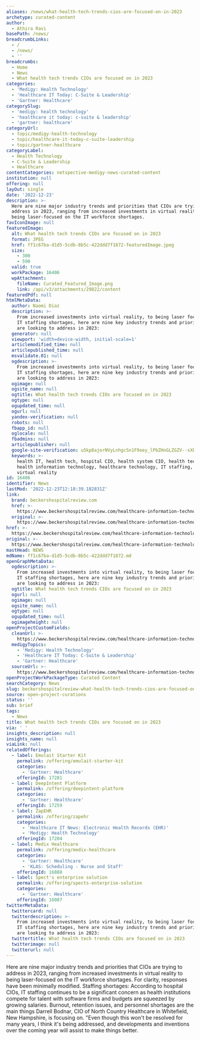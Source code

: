 ```yaml
---
aliases: /news/what-health-tech-trends-cios-are-focused-on-in-2023
archetype: curated-content
author:
  - Athira Ravi
basePath: /news/
breadcrumbLinks:
  - /
  - /news/
  - ''
breadcrumbs:
  - Home
  - News
  - What health tech trends CIOs are focused on in 2023
categories:
  - 'Medigy: Health Technology'
  - 'Healthcare IT Today: C-Suite & Leadership'
  - 'Gartner: Healthcare'
categorySlug:
  - 'medigy: health technology'
  - 'healthcare it today: c-suite & leadership'
  - 'gartner: healthcare'
categoryUrl:
  - topic/medigy-health-technology
  - topic/healthcare-it-today-c-suite-leadership
  - topic/gartner-healthcare
categoryLabel:
  - Health Technology
  - C-Suite & Leadership
  - Healthcare
contentCategories: netspective-medigy-news-curated-content
institution: null
offering: null
layOut: single
date: '2022-12-23'
description: >-
  Here are nine major industry trends and priorities that CIOs are trying to
  address in 2023, ranging from increased investments in virtual reality to
  being laser-focused on the IT workforce shortages. 
favIconImage: null
featuredImage:
  alt: What health tech trends CIOs are focused on in 2023
  format: JPEG
  href: ff1c67ba-d1d5-5cdb-8b5c-422ddd7f1872-featuredImage.jpeg
  size:
    - 300
    - 590
  valid: true
  workPackage: 16406
  wpAttachment:
    fileName: Curated_Featured_Image.png
    link: /api/v3/attachments/29822/content
featuredPdf: null
htmlMetaData:
  author: Naomi Diaz
  description: >-
    From increased investments into virtual reality, to being laser focused on
    IT staffing shortages, here are nine key industry trends and priorities CIOs
    are looking to address in 2023:
  generator: null
  viewport: 'width=device-width, initial-scale=1'
  articlemodified_time: null
  articlepublished_time: null
  msvalidate.01: null
  ogdescription: >-
    From increased investments into virtual reality, to being laser focused on
    IT staffing shortages, here are nine key industry trends and priorities CIOs
    are looking to address in 2023:
  ogimage: null
  ogsite_name: null
  ogtitle: What health tech trends CIOs are focused on in 2023
  ogtype: null
  ogupdated_time: null
  ogurl: null
  yandex-verification: null
  robots: null
  fbapp_id: null
  oglocale: null
  fbadmins: null
  articlepublisher: null
  google-site-verification: u5kp8ajorNVyLnhgcSn1F9oey_lPbZHnGLZGZV--sXE
  keywords: >-
    health IT, health tech, hospital CIO, health system CIO, health tech trends,
    health information technology, healthcare technology, IT staffing, CIO,
    virtual reality
id: 16406
identifier: News
lastMod: '2022-12-23T12:18:39.182831Z'
link:
  brand: beckershospitalreview.com
  href: >-
    https://www.beckershospitalreview.com/healthcare-information-technology/what-health-tech-trends-cios-are-focused-on-in-2023.html
  original: >-
    https://www.beckershospitalreview.com/healthcare-information-technology/what-health-tech-trends-cios-are-focused-on-in-2023.html
href: >-
  https://www.beckershospitalreview.com/healthcare-information-technology/what-health-tech-trends-cios-are-focused-on-in-2023.html
original: >-
  https://www.beckershospitalreview.com/healthcare-information-technology/what-health-tech-trends-cios-are-focused-on-in-2023.html
mastHead: NEWS
mdName: ff1c67ba-d1d5-5cdb-8b5c-422ddd7f1872.md
openGraphMetaData:
  ogdescription: >-
    From increased investments into virtual reality, to being laser focused on
    IT staffing shortages, here are nine key industry trends and priorities CIOs
    are looking to address in 2023:
  ogtitle: What health tech trends CIOs are focused on in 2023
  ogurl: null
  ogimage: null
  ogsite_name: null
  ogtype: null
  ogupdated_time: null
  ogimageheight: null
openProjectCustomFields:
  cleanUrl: >-
    https://www.beckershospitalreview.com/healthcare-information-technology/what-health-tech-trends-cios-are-focused-on-in-2023.html
  medigyTopics:
    - 'Medigy: Health Technology'
    - 'Healthcare IT Today: C-Suite & Leadership'
    - 'Gartner: Healthcare'
  sourceUrl: >-
    https://www.beckershospitalreview.com/healthcare-information-technology/what-health-tech-trends-cios-are-focused-on-in-2023.html
openProjectWorkPackageType: Curated Content
searchCategory: News
slug: beckershospitalreview-what-health-tech-trends-cios-are-focused-on-in-2023
source: open-project-curations
status: ''
sub: brief
tags:
  - News
title: What health tech trends CIOs are focused on in 2023
via: ' '
insights_description: null
insights_name: null
viaLink: null
relatedOfferings:
  - label: Emulait Starter Kit
    permalink: /offering/emulait-starter-kit
    categories:
      - 'Gartner: Healthcare'
    offeringId: 17281
  - label: DeepIntent Platform
    permalink: /offering/deepintent-platform
    categories:
      - 'Gartner: Healthcare'
    offeringId: 17259
  - label: ZapEHR
    permalink: /offering/zapehr
    categories:
      - 'Healthcare IT News: Electronic Health Records (EHR)'
      - 'Medigy: Health Technology'
    offeringId: 17204
  - label: Medix Healthcare
    permalink: /offering/medix-healthcare
    categories:
      - 'Gartner: Healthcare'
      - 'KLAS: Scheduling - Nurse and Staff'
    offeringId: 16888
  - label: Spect's enterprise solution
    permalink: /offering/spects-enterprise-solution
    categories:
      - 'Gartner: Healthcare'
    offeringId: 16087
twitterMetaData:
  twittercard: null
  twitterdescription: >-
    From increased investments into virtual reality, to being laser focused on
    IT staffing shortages, here are nine key industry trends and priorities CIOs
    are looking to address in 2023:
  twittertitle: What health tech trends CIOs are focused on in 2023
  twitterimage: null
  twitterurl: null
---
```

<p>Here are nine major industry trends and priorities that CIOs are trying to address in 2023, ranging from increased investments in virtual reality to being laser-focused on the IT workforce shortages. For clarity, responses have been minimally modified. Staffing shortages: According to hospital CIOs, IT staffing continues to be a significant concern as health institutions compete for talent with software firms and budgets are squeezed by growing salaries. Burnout, retention issues, and personnel shortages are the main things Darrell Bodnar, CIO of North Country Healthcare in Whitefield, New Hampshire, is focusing on. "Even though this won't be resolved for many years, I think it's being addressed, and developments and inventions over the coming year will assist to make things better.</p>